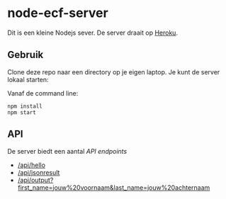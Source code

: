 # node-ecf-server
Dit is een kleine Nodejs sever. De server draait op [Heroku](http://node-myfirstrestfulserver.herokuapp.com/).

## Gebruik
Clone deze repo naar een directory op je eigen laptop. Je kunt de server lokaal starten:

Vanaf de command line:
```
npm install
npm start
```

## API
De server biedt een aantal *API endpoints*
- [/api/hello](http://node-myfirstrestfulserver.herokuapp.com/api/hello)
- [/api/jsonresult](http://node-myfirstrestfulserver.herokuapp.com/api/jsonresult)
- [/api/output?first_name=jouw%20voornaam&last_name=jouw%20achternaam](http://node-myfirstrestfulserver.herokuapp.com/api/output?first_name=jouw%20voornaam&last_name=jouw%20achternaam)

